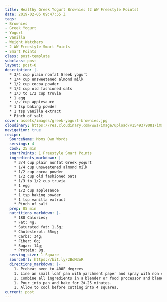 ```yaml
---
title: Healthy Greek Yogurt Brownies (2 WW Freestyle Points)
date: 2019-02-05 09:47:55 Z
tags:
- Brownies
- Greek Yogurt
- Yogurt
- Vanilla
- Weight Watchers
- 2 WW Freestyle Smart Points
- Smart Points
class: post-template
subclass: post
layout: post-O
description: |-
  * 3/4 cup plain nonfat Greek yogurt
  * 1/4 cup unsweetened almond milk
  * 1/2 cup cocoa powder
  * 1/2 cup old fashioned oats
  * 1/3 to 1/2 cup truvia
  * 1 egg
  * 1/2 cup applesauce
  * 1 tsp baking powder
  * 1 tsp vanilla extract
  * Pinch of salt
cover: assets/images/greek-yogurt-brownies.jpg
cloudinary: https://res.cloudinary.com/wws/image/upload/v1549379081/images/greek-yogurt-brownies.jpg
navigation: true
recipe:
  SourceName: Moms Own Words
  servings: 4
  cook: 25 min
  smartPoints: 1 Freestyle Smart Points
  ingredients_markdown: |-
    * 3/4 cup plain nonfat Greek yogurt
    * 1/4 cup unsweetened almond milk
    * 1/2 cup cocoa powder
    * 1/2 cup old fashioned oats
    * 1/3 to 1/2 cup truvia
    * 1 egg
    * 1/2 cup applesauce
    * 1 tsp baking powder
    * 1 tsp vanilla extract
    * Pinch of salt
  prep: 05 min
  nutritions_markdown: |-
    * 180 Calories;
    * Fat: 4g;
    * Saturated fat: 1.5g;
    * Cholesterol: 55mg;
    * Carbs: 34g;
    * Fiber: 6g;
    * Sugar: 14g;
    * Protein: 8g.
  serving_size: 1 Square
  sourceUrl: https://bit.ly/2BoM3oR
  directions_markdown: |-
    1. Preheat oven to 400F degrees.
    1. Line an small loaf pan with parchment paper and spray with non stick cooking spray.
    1. Combine all ingredients in a blender or food processor and blend until smooth.
    1. Pour into pan and bake for 20-25 minutes.
    1. Allow to cool before cutting into 4 squares.
current: post
---
```


